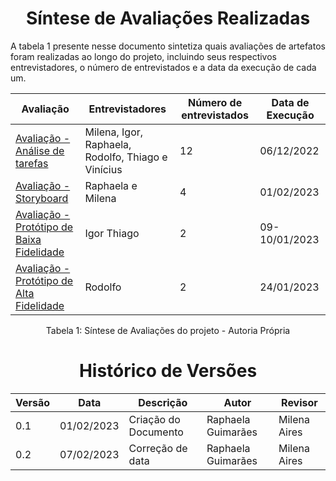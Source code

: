 # <center> Síntese de Avaliações Realizadas

A tabela 1 presente nesse documento sintetiza quais avaliações de artefatos foram realizadas ao longo do projeto, incluindo seus respectivos entrevistadores, o número de entrevistados e a data da execução de cada um.

| Avaliação | Entrevistadores | Número de entrevistados | Data de Execução |
|-----------|-----------------|---------------------------|------------------|
| [Avaliação - Análise de tarefas](design/Fase1/entrevistas.md)                               | Milena, Igor, Raphaela, Rodolfo, Thiago e Vinícius   | 12 | 06/12/2022 |
| [Avaliação - Storyboard](design/Fase1/avaliacaoStoryboard.md)                               | Raphaela e Milena | 4 | 01/02/2023 |
| [Avaliação - Protótipo de Baixa Fidelidade](design/Fase2/AvalPrototipoPapel.md)             | Igor Thiago                  | 2 | 09-10/01/2023|
| [Avaliação - Protótipo de Alta Fidelidade](avaliacaoProtAltaFidelidade.md)                  | Rodolfo    | 2 | 24/01/2023 |

<figcaption> <center>Tabela 1: Síntese de Avaliações do projeto - Autoria Própria</figcaption>

# <center> Histórico de Versões

| Versão | Data | Descrição            | Autor           | Revisor |
|--------|------|----------------------|-----------------|---------|
| 0.1    | 01/02/2023 | Criação do Documento | Raphaela Guimarães | Milena Aires     |
| 0.2   | 07/02/2023 | Correção de data | Raphaela Guimarães | Milena Aires     |
